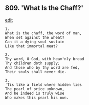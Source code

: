 
## 809.  'What Is the Chaff?'
[edit](https://docs.google.com/document/d/1wSJqJSnjkce_oIls22fS9PUYOoMdgLuq/edit?mode=html)



    1.
    What is the chaff, the word of man,
    When set against the wheat?
    Can it a dying soul sustain
    Like that immortal meat?

    2.
    Thy word, O God, with heav'nly bread
    Thy children doth supply;
    And those who by thy word are fed,
    Their souls shall never die.

    3.
    'Tis like a field where hidden lies
    The pearl of price unknown,
    And he indeed is truly wise
    Who makes this pearl his own.
